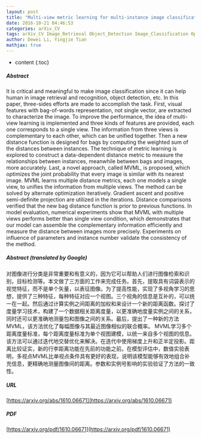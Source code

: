 ```yaml
---
layout: post
title: "Multi-view metric learning for multi-instance image classification"
date: 2016-10-21 04:46:53
categories: arXiv_CV
tags: arXiv_CV Image_Retrieval Object_Detection Image_Classification Optimization Classification Detection Relation Recognition
author: Dewei Li, Yingjie Tian
mathjax: true
---
```


* content
{:toc}

##### Abstract
It is critical and meaningful to make image classification since it can help human in image retrieval and recognition, object detection, etc. In this paper, three-sides efforts are made to accomplish the task. First, visual features with bag-of-words representation, not single vector, are extracted to characterize the image. To improve the performance, the idea of multi-view learning is implemented and three kinds of features are provided, each one corresponds to a single view. The information from three views is complementary to each other, which can be unified together. Then a new distance function is designed for bags by computing the weighted sum of the distances between instances. The technique of metric learning is explored to construct a data-dependent distance metric to measure the relationships between instances, meanwhile between bags and images, more accurately. Last, a novel approach, called MVML, is proposed, which optimizes the joint probability that every image is similar with its nearest image. MVML learns multiple distance metrics, each one models a single view, to unifies the information from multiple views. The method can be solved by alternate optimization iteratively. Gradient ascent and positive semi-definite projection are utilized in the iterations. Distance comparisons verified that the new bag distance function is prior to previous functions. In model evaluation, numerical experiments show that MVML with multiple views performs better than single view condition, which demonstrates that our model can assemble the complementary information efficiently and measure the distance between images more precisely. Experiments on influence of parameters and instance number validate the consistency of the method.

##### Abstract (translated by Google)
对图像进行分类是非常重要和有意义的，因为它可以帮助人们进行图像检索和识别，目标检测等。本文做了三方面的工作来完成任务。首先，提取具有词袋表示的视觉特征，而不是单个矢量，以表征图像。为了提高性能，实现了多视角学习的思想，提供了三种特征，每种特征对应一个视图。三个视角的信息是互补的，可以统一在一起。然后通过计算实例之间距离的加权和来设计一个新的距离函数。探讨了度量学习技术，构建了一个数据相关距离度量，以更准确地度量实例之间的关系，同时还可以更准确地测量包和图像之间的关系。最后，提出了一种新的方法MVML，该方法优化了每幅图像与其最近图像相似的联合概率。 MVML学习多个距离度量标准，每个距离度量标准为单个视图建模，以统一来自多个视图的信息。该方法可以通过迭代地交替优化来解决。在迭代中使用梯度上升和正半定投影。距离比较证实，新的行李距离功能在先前的功能之前。在模型评估中，数值实验表明，多视点MVML比单视点条件具有更好的表现，说明该模型能够有效地组合补充信息，更精确地测量图像间的距离。参数和实例号影响的实验验证了方法的一致性。

##### URL
[https://arxiv.org/abs/1610.06671](https://arxiv.org/abs/1610.06671)

##### PDF
[https://arxiv.org/pdf/1610.06671](https://arxiv.org/pdf/1610.06671)

